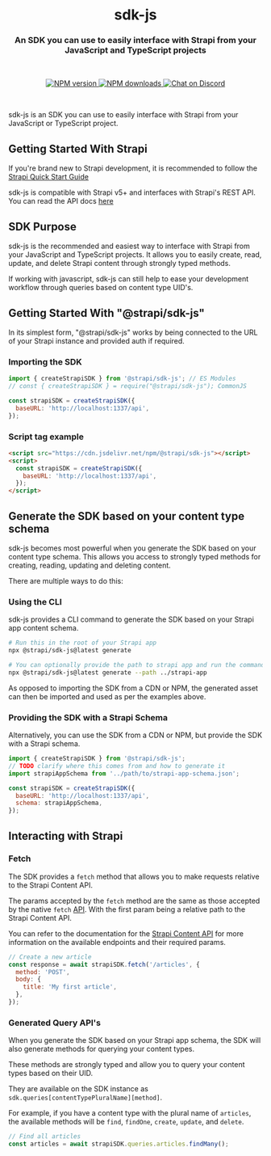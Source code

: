 <h1 align="center">sdk-js</h1>
<h3 align="center">An SDK you can use to easily interface with Strapi from your JavaScript and TypeScript projects</h3>

<br />

<p align="center">
  <a href="https://www.npmjs.com/package/@strapi/sdk-js" target="_blank">
   <img src="https://img.shields.io/npm/v/@strapi/sdk-js" alt="NPM version" />
  </a>
  <a href="https://www.npmjs.com/package/@strapi/sdk-js" target="_blank">
   <img src="https://img.shields.io/npm/dm/@strapi/sdk-js" alt="NPM downloads" />
  </a>
  <a href="https://discord.gg/strapi" target="_blank">
    <img src="https://img.shields.io/discord/811989166782021633?style=flat&colorA=4945ff&colorB=4945ff&label=discord&logo=discord&logoColor=f0f0ff" alt="Chat on Discord" />
  </a>
</p>

<br />

sdk-js is an SDK you can use to easily interface with Strapi from your JavaScript or TypeScript project.

## Getting Started With Strapi

If you're brand new to Strapi development, it is recommended to follow the [Strapi Quick Start Guide](https://docs.strapi.io/dev-docs/quick-start)

sdk-js is compatible with Strapi v5+ and interfaces with Strapi's REST API. You can read the API docs [here](https://docs.strapi.io/dev-docs/api/rest)

## SDK Purpose

sdk-js is the recommended and easiest way to interface with Strapi from your JavaScript and TypeScript projects.
It allows you to easily create, read, update, and delete Strapi content through strongly typed methods.

<!-- TODO confirm whether this is done in MVP -->

If working with javascript, sdk-js can still help to ease your development workflow through queries based on content type UID's.

## Getting Started With "@strapi/sdk-js"

In its simplest form, "@strapi/sdk-js" works by being connected to the URL of your Strapi instance and provided auth if required.

<!-- TODO confirm examples -->

### Importing the SDK

```js
import { createStrapiSDK } from '@strapi/sdk-js'; // ES Modules
// const { createStrapiSDK } = require("@strapi/sdk-js"); CommonJS

const strapiSDK = createStrapiSDK({
  baseURL: 'http://localhost:1337/api',
});
```

### Script tag example

```html
<script src="https://cdn.jsdelivr.net/npm/@strapi/sdk-js"></script>
<script>
  const strapiSDK = createStrapiSDK({
    baseURL: 'http://localhost:1337/api',
  });
</script>
```

## Generate the SDK based on your content type schema

sdk-js becomes most powerful when you generate the SDK based on your content type schema. This allows you access to strongly typed methods for creating, reading, updating and deleting content.

There are multiple ways to do this:

### Using the CLI

sdk-js provides a CLI command to generate the SDK based on your Strapi app content schema.

<!-- TODO should we provide an output path option to the CLI? -->

```sh
# Run this in the root of your Strapi app
npx @strapi/sdk-js@latest generate

# You can optionally provide the path to strapi app and run the command from elsewhere
npx @strapi/sdk-js@latest generate --path ../strapi-app

```

As opposed to importing the SDK from a CDN or NPM, the generated asset can then be imported and used as per the examples above.

### Providing the SDK with a Strapi Schema

Alternatively, you can use the SDK from a CDN or NPM, but provide the SDK with a Strapi schema.

```js
import { createStrapiSDK } from '@strapi/sdk-js';
// TODO clarify where this comes from and how to generate it
import strapiAppSchema from '../path/to/strapi-app-schema.json';

const strapiSDK = createStrapiSDK({
  baseURL: 'http://localhost:1337/api',
  schema: strapiAppSchema,
});
```

## Interacting with Strapi

### Fetch

The SDK provides a `fetch` method that allows you to make requests relative to the Strapi Content API.

The params accepted by the `fetch` method are the same as those accepted by the native `fetch` [API](https://developer.mozilla.org/en-US/docs/Web/API/Fetch_API/Using_Fetch). With the first param being a relative path to the Strapi Content API.

You can refer to the documentation for the [Strapi Content API](https://docs.strapi.io/dev-docs/api/rest) for more information on the available endpoints and their required params.

```js
// Create a new article
const response = await strapiSDK.fetch('/articles', {
  method: 'POST',
  body: {
    title: 'My first article',
  },
});
```

### Generated Query API's

When you generate the SDK based on your Strapi app schema, the SDK will also generate methods for querying your content types.

These methods are strongly typed and allow you to query your content types based on their UID.

They are available on the SDK instance as `sdk.queries[contentTypePluralName][method]`.

For example, if you have a content type with the plural name of `articles`, the available methods will be `find`, `findOne`, `create`, `update`, and `delete`.

```js
// Find all articles
const articles = await strapiSDK.queries.articles.findMany();
```

<!-- TODO refer to docs elsewhere for params accepted for filtering and sorting etc -->
